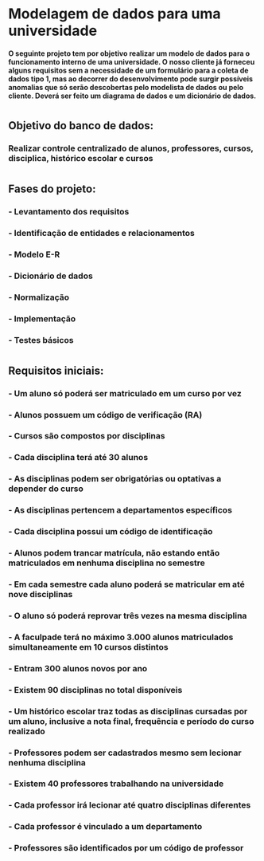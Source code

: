 # Modelagem de dados para uma universidade

#### O seguinte projeto tem por objetivo realizar um modelo de dados para o funcionamento interno de uma universidade. O nosso cliente já forneceu alguns requisitos sem a necessidade de um formulário para a coleta de dados tipo 1, mas ao decorrer do desenvolvimento pode surgir possíveis anomalias que só serão descobertas pelo modelista de dados ou pelo cliente. Deverá ser feito um diagrama de dados e um dicionário de dados. 
#
## Objetivo do banco de dados:
### Realizar controle centralizado de alunos, professores, cursos, disciplica, histórico escolar e cursos
#
## Fases do projeto:
### - Levantamento dos requisitos
### - Identificação de entidades e relacionamentos
### - Modelo E-R
### - Dicionário de dados
### - Normalização
### - Implementação
### - Testes básicos
#
## Requisitos iniciais:
### - Um aluno só poderá ser matriculado em um curso por vez
### - Alunos possuem um código de verificação (RA)
### - Cursos são compostos por disciplinas
### - Cada disciplina terá até 30 alunos
### - As disciplinas podem ser obrigatórias ou optativas a depender do curso
### - As disciplinas pertencem a departamentos específicos
### - Cada disciplina possui um código de identificação
### - Alunos podem trancar matrícula, não estando então matriculados em nenhuma disciplina no semestre
### - Em cada semestre cada aluno poderá se matricular em até nove disciplinas
### - O aluno só poderá reprovar três vezes na mesma disciplina
### - A faculpade terá no máximo 3.000 alunos matriculados simultaneamente em 10 cursos distintos
### - Entram 300 alunos novos por ano
### - Existem 90 disciplinas no total disponíveis
### - Um histórico escolar traz todas as disciplinas cursadas por um aluno, inclusive a nota final, frequência e período do curso realizado
### - Professores podem ser cadastrados mesmo sem lecionar nenhuma disciplina
### - Existem 40 professores trabalhando na universidade
### - Cada professor irá lecionar até quatro disciplinas diferentes
### - Cada professor é vinculado a um departamento
### - Professores são identificados por um código de professor
